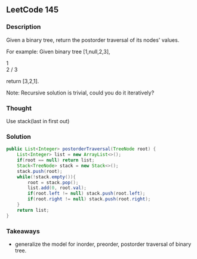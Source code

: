 ## LeetCode 145

### Description
Given a binary tree, return the postorder traversal of its nodes' values.

For example:
Given binary tree [1,null,2,3],

   1
    \
     2
    /
   3


return [3,2,1].

Note: Recursive solution is trivial, could you do it iteratively?

### Thought
Use stack(last in first out)

### Solution
```java
public List<Integer> postorderTraversal(TreeNode root) {
    List<Integer> list = new ArrayList<>();
    if(root == null) return list;
    Stack<TreeNode> stack = new Stack<>();
    stack.push(root);
    while(!stack.empty()){
        root = stack.pop();
        list.add(0, root.val);
        if(root.left != null) stack.push(root.left);
        if(root.right != null) stack.push(root.right);
    }
    return list;
}
```

### Takeaways
* generalize the model for inorder, preorder, postorder traversal of binary tree.
